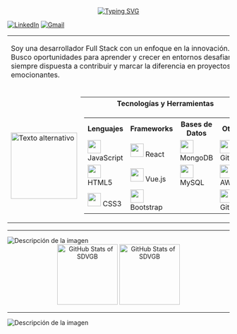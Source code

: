 <div align="center">
    <a href="https://git.io/typing-svg"><img src="https://readme-typing-svg.demolab.com?font=Fira+Code&pause=1000&color=EE6FEC&background=6A671F00&center=true&width=500&lines=Encantada+de+conocerte!+Soy+Stefania;%C2%A1Bienvenido+a+mi+perfil+de+GitHub!" alt="Typing SVG" /></a>
</div>

[![LinkedIn](https://img.shields.io/badge/LinkedIn-0077B5?style=for-the-badge&logo=linkedin&logoColor=white&color=000000&style=border-radius:0)](https://www.linkedin.com/in/stefania-guzman/)
[![Gmail](https://img.shields.io/badge/Gmail-D14836?style=for-the-badge&logo=gmail&logoColor=white&color=000000&style=border-radius:0)](mailto:stefaniaguzman2516@gmail.com)




<table>
    <tr>
        <td colspan="2">
            <p>Soy una desarrollador Full Stack con un enfoque en la innovación. Busco oportunidades para aprender y crecer en entornos desafiantes, siempre dispuesta a contribuir y marcar la diferencia en proyectos emocionantes.</p><br>
        </td>
    </tr>
    <tr>
        <td></td>
        <th>Tecnologías y Herramientas</th>
    </tr>
    <tr>
        <td>
            <img src="https://media4.giphy.com/media/v1.Y2lkPTc5MGI3NjExZW1lM3VzbnBscm8wY3p3c244aW5hNHpscnZhYjNmeWtranB4dXl2eCZlcD12MV9pbnRlcm5hbF9naWZfYnlfaWQmY3Q9Zw/KGhpQ5NMoWKQurlHwI/giphy.gif" alt="Texto alternativo" width="150" align="center">
        </td>
        <td>
            <table align="center"">
                <tr>
                  <th width="150">Lenguajes</th>
                  <th width="150">Frameworks</th>
                  <th width="150">Bases de Datos</th>
                  <th width="150">Otros</th>
                </tr>
                <tr>
                  <td><img src="https://skillicons.dev/icons?i=js" width="30"> JavaScript</td>
                  <td><img src="https://skillicons.dev/icons?i=react" width="30"> React</td>
                  <td><img src="https://skillicons.dev/icons?i=mongodb" width="30"> MongoDB</td>
                  <td><img src="https://skillicons.dev/icons?i=git" width="30"> Git</td>
                </tr>
                <tr>
                  <td><img src="https://skillicons.dev/icons?i=html" width="30"> HTML5</td>
                  <td><img src="https://skillicons.dev/icons?i=vue" width="30"> Vue.js</td>
                  <td><img src="https://skillicons.dev/icons?i=mysql" width="30"> MySQL</td>
                  <td><img src="https://skillicons.dev/icons?i=aws" width="30"> AWS</td>
                </tr>
                <tr>
                  <td><img src="https://skillicons.dev/icons?i=css" width="30"> CSS3</td>
                  <td><img src="https://skillicons.dev/icons?i=bootstrap" width="30"> Bootstrap</td>
                  <td></td>
                  <td><img src="https://skillicons.dev/icons?i=github" width="30"> GitHub</td>
                </tr>
              </table>
        </td>
    </tr>
</table>
<hr>

<picture>
    <source  
        srcset="https://github.com/user-attachments/assets/ed05891b-b9d3-4957-a02f-4112659ec4ef"
        media="(prefers-color-scheme: dark)"
     />
    <source 
        srcset="https://github.com/user-attachments/assets/9dc52364-3ca1-4548-8826-bb03a5fe9ee6"
        media="(prefers-color-scheme: light), (prefers-color-scheme: no-preference)"
     />
    <img src="https://github.com/user-attachments/assets/9dc52364-3ca1-4548-8826-bb03a5fe9ee6" alt="Descripción de la imagen" />
</picture>

<div align="center">
    <picture>
        <source  height=137
            srcset="https://github-readme-stats.vercel.app/api?username=SDVGB&show_icons=true&bg_color=00000000&locale=es&ring_color=ee6fec&rank_icon=github&icon_color=ee6fec&text_color=FFFFFF&hide_title=true"
            media="(prefers-color-scheme: dark)"
        />
        <source height=137
            srcset="https://github-readme-stats.vercel.app/api?username=SDVGB&show_icons=true&bg_color=00000000&locale=es&ring_color=ee6fec&rank_icon=github&icon_color=ee6fec&text_color=000000&hide_title=true"
            media="(prefers-color-scheme: light), (prefers-color-scheme: no-preference)"
        />
        <img
            src="https://github-readme-stats.vercel.app/api?username=SDVGB&show_icons=true"
            alt="GitHub Stats of SDVGB"
        />
    </picture>
    <picture>
        <source height=137
            srcset="https://github-readme-stats.vercel.app/api/top-langs/?username=SDVGB&layout=compact&bg_color=00000000&locale=es&text_color=FFFFFF&title_color=FFFFFF"
            media="(prefers-color-scheme: dark)"
        />
        <source height=137
            srcset="https://github-readme-stats.vercel.app/api/top-langs/?username=SDVGB&layout=compact&locale=es&title_color=000000"
            media="(prefers-color-scheme: light), (prefers-color-scheme: no-preference)"
        />
        <img 
            src="https://github-readme-stats.vercel.app/api/top-langs/?username=SDVGB&layout=compact&locale=es"
            alt="GitHub Stats of SDVGB"
        />
    </picture>
</div>
<hr>


<picture>
    <source  
        srcset="https://github.com/user-attachments/assets/50fd009b-017e-441f-83ce-975df86f2eae"
        media="(prefers-color-scheme: dark)"
     />
    <source 
        srcset="https://github.com/user-attachments/assets/65ded791-eecf-4c24-92e1-12bc8bd9cca0"
        media="(prefers-color-scheme: light), (prefers-color-scheme: no-preference)"
     />
    <img src="https://github.com/user-attachments/assets/9dc52364-3ca1-4548-8826-bb03a5fe9ee6" alt="Descripción de la imagen" />
</picture>

